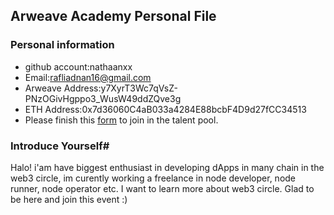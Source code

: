 ## Arweave Academy Personal File

### Personal information

- github account:nathaanxx
- Email:rafliadnan16@gmail.com
- Arweave Address:y7XyrT3Wc7qVsZ-PNzOGivHgppo3_WusW49ddZQve3g
- ETH Address:0x7d36060C4aB033a4284E88bcbF4D9d27fCC34513
- Please finish this [form](https://docs.google.com/forms/d/e/1FAIpQLSfWA5fIIcBgmRppm3jNz5vmf9Mai_QMVil-2pO4r7YKn_Zhtw/viewform?usp=sf_link) to join in the talent pool.

### Introduce Yourself#
 Halo! i'am have biggest enthusiast in developing dApps in many chain in the web3 circle, im curently working a freelance in node developer, node runner, node operator etc.
 I want to learn more about web3 circle.
 Glad to be here and join this event :)